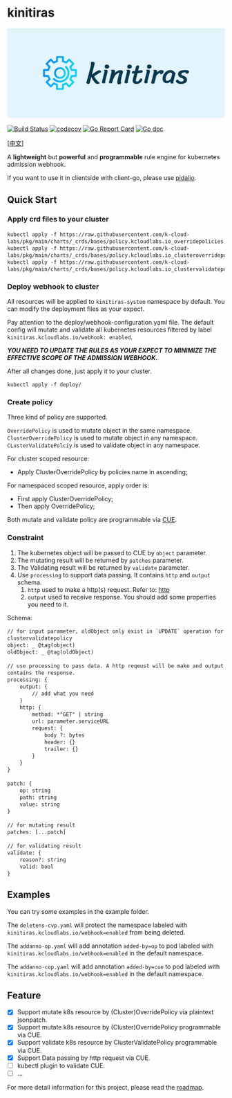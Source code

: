 # kinitiras
![kinitiras-logo](docs/images/kinitiras.png)

[![Build Status](https://github.com/k-cloud-labs/kinitiras/actions/workflows/ci.yml/badge.svg)](https://github.com/k-cloud-labs/kinitiras/actions?query=workflow%3Abuild)
[![codecov](https://codecov.io/gh/k-cloud-labs/kinitiras/branch/main/graph/badge.svg?token=74uYpOiawR)](https://codecov.io/gh/k-cloud-labs/kinitiras)
[![Go Report Card](https://goreportcard.com/badge/github.com/k-cloud-labs/kinitiras)](https://goreportcard.com/report/github.com/k-cloud-labs/kinitiras)
[![Go doc](https://img.shields.io/badge/go.dev-reference-brightgreen?logo=go&logoColor=white&style=flat)](https://pkg.go.dev/github.com/k-cloud-labs/kinitiras)

[[中文](README-zh.md)]

A **lightweight** but **powerful** and **programmable** rule engine for kubernetes admission webhook.

If you want to use it in clientside with client-go, please use [pidalio](https://github.com/k-cloud-labs/pidalio).

## Quick Start

### Apply crd files to your cluster
```shell
kubectl apply -f https://raw.githubusercontent.com/k-cloud-labs/pkg/main/charts/_crds/bases/policy.kcloudlabs.io_overridepolicies.yaml
kubectl apply -f https://raw.githubusercontent.com/k-cloud-labs/pkg/main/charts/_crds/bases/policy.kcloudlabs.io_clusteroverridepolicies.yaml
kubectl apply -f https://raw.githubusercontent.com/k-cloud-labs/pkg/main/charts/_crds/bases/policy.kcloudlabs.io_clustervalidatepolicies.yaml
```

### Deploy webhook to cluster
All resources will be applied to `kinitiras-system` namespace by default. You can modify the deployment files as your expect.  

Pay attention to the deploy/webhook-configuration.yaml file. The default config will mutate and validate all kubernetes resources filtered by label `kinitiras.kcloudlabs.io/webhook: enabled`.  

**_YOU NEED TO UPDATE THE RULES AS YOUR EXPECT TO MINIMIZE THE EFFECTIVE SCOPE OF THE ADMISSION WEBHOOK._**  

After all changes done, just apply it to your cluster.  

```shell
kubectl apply -f deploy/
```

### Create policy 
Three kind of policy are supported.  

`OverridePolicy` is used to mutate object in the same namespace.  
`ClusterOverridePolicy` is used to mutate object in any namespace.  
`CLusterValidatePolciy` is used to validate object in any namespace.

For cluster scoped resource:
- Apply ClusterOverridePolicy by policies name in ascending;

For namespaced scoped resource, apply order is:
- First apply ClusterOverridePolicy;
- Then apply OverridePolicy;

Both mutate and validate policy are programmable via [CUE](https://cuelang.org/).   

### Constraint
1. The kubernetes object will be passed to CUE by `object` parameter.
2. The mutating result will be returned by `patches` parameter. 
3. The Validating result will be returned by `validate` parameter.  
4. Use `processing` to support data passing. It contains `http` and `output` schema.
   1. `http` used to make a http(s) request. Refer to: [http](https://pkg.go.dev/cuelang.org/go/pkg/tool/http) 
   2. `output` used to receive response. You should add some properties you need to it.

Schema:  

```cue
// for input parameter, oldObject only exist in `UPDATE` operation for clustervalidatepolicy 
object: _ @tag(object) 
oldObject: _ @tag(oldObject)

// use processing to pass data. A http reqeust will be make and output contains the response.
processing: {
	output: {
		// add what you need	
	}
	http: {
	    method: *"GET" | string
	    url: parameter.serviceURL
	    request: {
	    	body ?: bytes
	    	header: {}
	    	trailer: {}
	    }
	}
}

patch: {
	op: string
	path: string
	value: string
}

// for mutating result
patches: [...patch] 

// for validating result
validate: { 
	reason?: string
	valid: bool
}
```


## Examples
You can try some examples in the example folder.   

The `deletens-cvp.yaml` will protect the namespace labeled with `kinitiras.kcloudlabs.io/webhook=enabled` from being deleted.

The `addanno-op.yaml` will add annotation `added-by=op` to pod labeled with `kinitiras.kcloudlabs.io/webhook=enabled` in the default namespace.

The `addanno-cop.yaml` will add annotation `added-by=cue` to pod labeled with `kinitiras.kcloudlabs.io/webhook=enabled` in the default namespace.  

## Feature
- [x] Support mutate k8s resource by (Cluster)OverridePolicy via plaintext jsonpatch.
- [x] Support mutate k8s resource by (Cluster)OverridePolicy programmable via CUE.
- [x] Support validate k8s resource by ClusterValidatePolicy programmable via CUE.
- [x] Support Data passing by http request via CUE.
- [ ] kubectl plugin to validate CUE.
- [ ] ...

For more detail information for this project, please read the [roadmap](./ROADMAP.md).